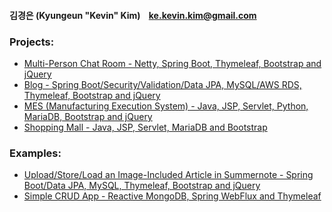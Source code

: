 #### 김경은 (Kyungeun "Kevin" Kim) &nbsp;&nbsp; ke.kevin.kim@gmail.com

### Projects:

- <a href="https://github.com/VertigoK/multi-person-chat-room">Multi-Person Chat Room - Netty, Spring Boot, Thymeleaf, Bootstrap and jQuery</a>
- <a href="https://github.com/VertigoK/blog">Blog - Spring Boot/Security/Validation/Data JPA, MySQL/AWS RDS, Thymeleaf, Bootstrap and jQuery</a>
- <a href="https://github.com/VertigoK/TH_MES">MES (Manufacturing Execution System) - Java, JSP, Servlet, Python, MariaDB, Bootstrap and jQuery</a>
- <a href="https://github.com/VertigoK/ShoppingMall">Shopping Mall - Java, JSP, Servlet, MariaDB and Bootstrap</a>

### Examples:
- <a href="https://github.com/VertigoK/summernote-image">Upload/Store/Load an Image-Included Article in Summernote - Spring Boot/Data JPA, MySQL, Thymeleaf, Bootstrap and jQuery</a>
- <a href="https://github.com/VertigoK/blog-mongo-webflux">Simple CRUD App - Reactive MongoDB, Spring WebFlux and Thymeleaf
